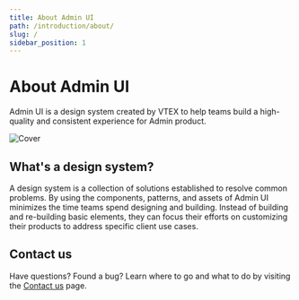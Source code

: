 ```yaml
---
title: About Admin UI
path: /introduction/about/
slug: /
sidebar_position: 1
---
```


# About Admin UI

Admin UI is a design system created by VTEX to help teams build a high-quality and consistent experience for Admin product.

![Cover](/img/cover.png)

## What's a design system?

A design system is a collection of solutions established to resolve common problems. By using the components, patterns, and assets of Admin UI minimizes the time teams spend designing and building. Instead of building and re-building basic elements, they can focus their efforts on customizing their products to address specific client use cases.

## Contact us

Have questions? Found a bug? Learn where to go and what to do by visiting the [Contact us](/help/contact-us) page.
